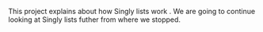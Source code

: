This project explains about how Singly lists work .
We are going to continue looking at Singly lists futher from where we stopped.
